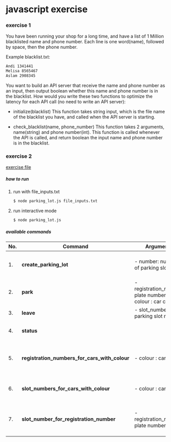 # javascript exercise

### exercise 1
You have been running your shop for a long time, and have a list of 1 Million blacklisted name and phone number. Each line is one word(name), followed by space, then the phone number.

Example blacklist.txt:
```bash
Andi 1341441
Melisa 8565467 
Aslam 2908345
```

You want to build an API server that receive the name and phone number as an input, then output boolean whether this name and phone number is in the blacklist. How would you write these two functions to optimize the latency for each API call (no need to write an API server):

- initialize(blacklist)
This function takes string input, which is the file name of the blacklist you have, and called when the API server is starting.

- check_blacklist(name, phone_number)
This function takes 2 arguments, name(string) and phone number(int). This function is called whenever the API is called, and return boolean the input name and phone number is in the blacklist.

### exercise 2
[exercise file](exercise-2/Moving%20Bytes%20-%20Engineering%20Exercise.pdf)

##### how to run
1. run with file_inputs.txt
    ```bash
    $ node parking_lot.js file_inputs.txt
    ```
2. run interactive mode
    ```bash
    $ node parking_lot.js
    ```
   
##### available commands
No. | Command | Arguments | Description
--- | --- | --- | ---
1. | **create_parking_lot** | - number: number of parking slots  | initialize new parking lot slots
2. | **park** | - registration_number: plate number - colour : car colour | park a car
3. | **leave** | - slot_number: parking slot number | a car left
4. | **status** | &nbsp; | print cars in parking area
5. | **registration_numbers_for_cars_with_colour** | - colour : car colour | find cars registration number using car's colour
6. | **slot_numbers_for_cars_with_colour** | - colour : car colour | find cars slot number using car's colour
7. | **slot_number_for_registration_number** | - registration_number: plate number | find cars slot number using car's registration number
